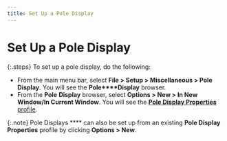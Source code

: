 ```yaml
---
title: Set Up a Pole Display
---
```


# Set Up a Pole Display


{:.steps}
To set up a pole display, do the following:

- From the main  menu bar, select **File &gt; Setup &gt; 
 Miscellaneous &gt; Pole Display**. You will see the **Pole****Display** browser.
- From the **Pole** **Display**  browser, select **Options &gt; New &gt; 
 In New Window/In Current Window**. You will see the [**Pole Display Properties** profile]({{site.pos_baseurl}}/pos-setup/pole-display/setup/properties-profile/the_pole_display_properties_profile.html).



{:.note}
Pole Displays **** can  also be set up from an existing **Pole 
 Display** **Properties** profile  by clicking **Options &gt; New**.
